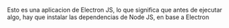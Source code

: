 Esto es una aplicacion de Electron JS, lo que significa que antes de ejecutar algo, hay que instalar las dependencias de Node JS, en base a Electron
